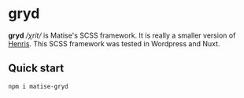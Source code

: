 # gryd

**gryd** */χrit/* is Matise's SCSS framework. It is really a smaller version of [Henris](https://henris.style/).
This SCSS framework was tested in Wordpress and Nuxt.

## Quick start
```bash
npm i matise-gryd
```
